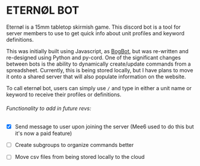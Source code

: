 # ETERNØL BOT
Eternøl is a 15mm tabletop skirmish game. This discord bot is a tool for server members to use to get quick info about unit profiles and keyword definitions. 

This was initially built using Javascript, as [BogBot](https://github.com/kyebrowning/BogBot), but was re-written and re-designed using Python and py-cord. One of the significant changes between bots is the ability to dynamically create/update commands from a spreadsheet. Currently, this is being stored locally, but I have plans to move it onto a shared server that will also populate information on the website.

To call eternøl bot, users can simply use `/` and type in either a unit name or keyword to receive their profiles or definitions. 

###### Functionality to add in future revs:
- [x] Send message to user upon joining the server (Mee6 used to do this but it's now a paid feature)
- [ ] Create subgroups to organize commands better
- [ ] Move csv files from being stored locally to the cloud


